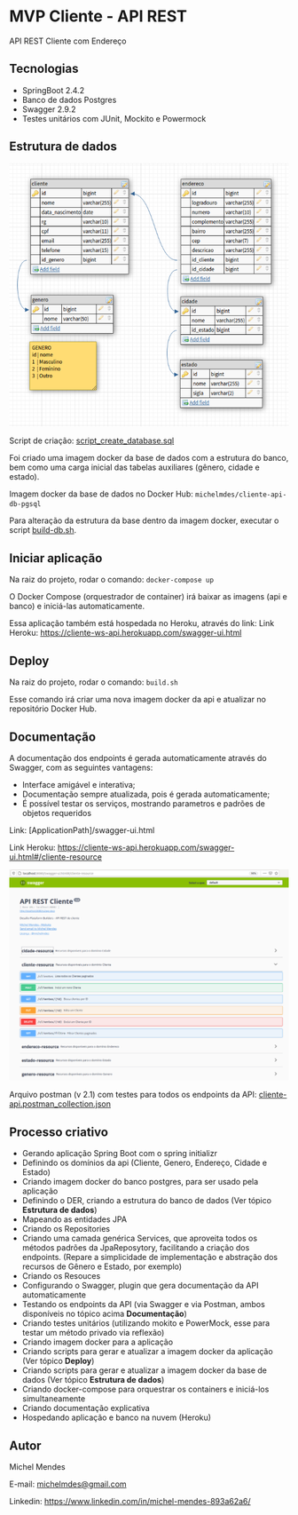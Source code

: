 # MVP Cliente - API REST

API REST Cliente com Endereço

## Tecnologias
 - SpringBoot 2.4.2
 - Banco de dados Postgres
 - Swagger 2.9.2
 - Testes unitários com JUnit, Mockito e Powermock
 
## Estrutura de dados
![](/src/main/resources/DER-cliente-api.png)

Script de criação: [script_create_database.sql](https://github.com/michelmdes/cliente-api/blob/master/src/main/resources/docker-postgres/script_create_database.sql)

Foi criado uma imagem docker da base de dados com a estrutura do banco, bem como uma carga inicial das tabelas auxiliares (gênero, cidade e estado).

Imagem docker da base de dados no Docker Hub: `michelmdes/cliente-api-db-pgsql`

Para alteração da estrutura da base dentro da imagem docker, executar o script [build-db.sh](https://github.com/michelmdes/cliente-api/blob/master/src/main/resources/docker-postgres/build-db.sh).

## Iniciar aplicação

Na raiz do projeto, rodar o comando: 
`docker-compose up`

O Docker Compose (orquestrador de container) irá baixar as imagens (api e banco) e iniciá-las automaticamente.

Essa aplicação também está hospedada no Heroku, através do link: Link Heroku: https://cliente-ws-api.herokuapp.com/swagger-ui.html

## Deploy

Na raiz do projeto, rodar o comando:
`build.sh`

Esse comando irá criar uma nova imagem docker da api e atualizar no repositório Docker Hub.

## Documentação
A documentação dos endpoints é gerada automaticamente através do Swagger, com as seguintes vantagens:
 - Interface amigável e interativa;
 - Documentação sempre atualizada, pois é gerada automaticamente;
 - É possível testar os serviços, mostrando parametros e padrões de objetos requeridos
 
Link: [ApplicationPath]/swagger-ui.html

Link Heroku: https://cliente-ws-api.herokuapp.com/swagger-ui.html#/cliente-resource

![](/src/main/resources/Documentacao_swagger.png)

Arquivo postman (v 2.1) com testes para todos os endpoints da API: [cliente-api.postman_collection.json](https://github.com/michelmdes/cliente-api/blob/master/src/main/resources/cliente-api.postman_collection.json)

## Processo criativo
 - Gerando aplicação Spring Boot com o spring initializr
 - Definindo os domínios da api (Cliente, Genero, Endereço, Cidade e Estado)
 - Criando imagem docker do banco postgres, para ser usado pela aplicação
 - Definindo o DER, criando a estrutura do banco de dados (Ver tópico **Estrutura de dados**)
 - Mapeando as entidades JPA
 - Criando os Repositories
 - Criando uma camada genérica Services, que aproveita todos os métodos padrões da JpaReposytory, facilitando a criação dos endpoints. (Repare a simplicidade de implementação e abstração dos recursos de Gênero e Estado, por exemplo)
 - Criando os Resouces
 - Configurando o Swagger, plugin que gera documentação da API automaticamente
 - Testando os endpoints da API (via Swagger e via Postman, ambos disponíveis no tópico acima **Documentação**)
 - Criando testes unitários (utilizando mokito e PowerMock, esse para testar um método privado via reflexão)
 - Criando imagem docker para a aplicação
 - Criando scripts para gerar e atualizar a imagem docker da aplicação (Ver tópico **Deploy**)
 - Criando scripts para gerar e atualizar a imagem docker da base de dados (Ver tópico **Estrutura de dados**)
 - Criando docker-compose para orquestrar os containers e iniciá-los simultaneamente
 - Criando documentação explicativa
 - Hospedando aplicação e banco na nuvem (Heroku)

## Autor
Michel Mendes

E-mail: michelmdes@gmail.com

Linkedin: https://www.linkedin.com/in/michel-mendes-893a62a6/